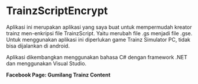 # TrainzScriptEncrypt

Aplikasi ini merupakan aplikasi yang saya buat untuk mempermudah kreator trainz men-enkripsi file TrainzScript. Yaitu merubah file .gs menjadi file .gse. Untuk menggunakan aplikasi ini diperlukan game Trainz Simulator PC, tidak bisa dijalankan di android.

Aplikasi dikembangkan menggunakan bahasa C# dengan framework .NET dan menggunakan Visual Studio.

**Facebook Page: Gumilang Trainz Content**
